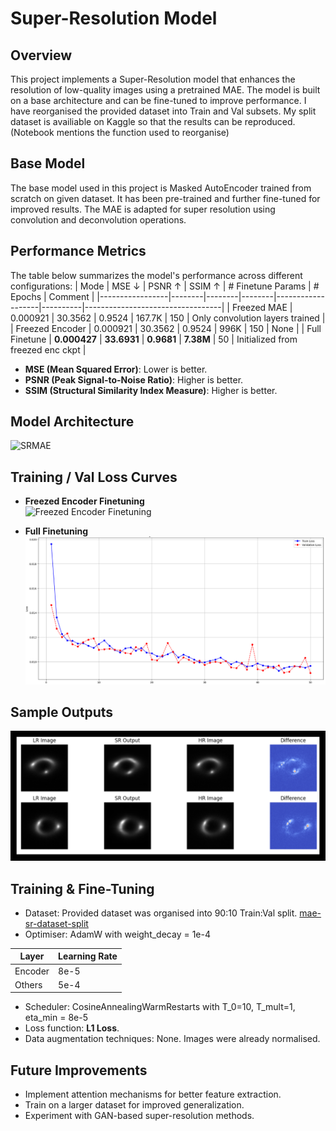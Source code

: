 
# Super-Resolution Model

## Overview
This project implements a Super-Resolution model that enhances the resolution of low-quality images using a pretrained MAE. The model is built on a base architecture and can be fine-tuned to improve performance. I have reorganised the provided dataset into Train and Val subsets. My split dataset is availiable on Kaggle so that the results can be reproduced. (Notebook mentions the function used to reorganise)

## Base Model
The base model used in this project is Masked AutoEncoder trained from scratch on given dataset. It has been pre-trained and further fine-tuned for improved results. The MAE is adapted for super resolution using convolution and deconvolution operations. 

## Performance Metrics
The table below summarizes the model's performance across different configurations:
| Mode             | MSE ↓  | PSNR ↑ | SSIM ↑ | # Finetune Params | # Epochs | Comment                          |
|-----------------|--------|--------|--------|-------------------|----------|----------------------------------|
| Freezed MAE     | 0.000921 | 30.3562 | 0.9524 | 167.7K            | 150      |     Only convolution layers trained                             |
| Freezed Encoder | 0.000921 | 30.3562 | 0.9524 | 996K           | 150      |      None                            |
| Full Finetune   | **0.000427** | **33.6931** | **0.9681** | **7.38M**          | 50       | Initialized from freezed enc ckpt |


- **MSE (Mean Squared Error)**: Lower is better.
- **PSNR (Peak Signal-to-Noise Ratio)**: Higher is better.
- **SSIM (Structural Similarity Index Measure)**: Higher is better.

## Model Architecture
![SRMAE](../images/SRAME_Model_diag.png)

## Training / Val Loss Curves
- **Freezed Encoder Finetuning**  
  ![Freezed Encoder Finetuning](../images/SRMAE_freezeenc.png)

- **Full Finetuning**  
  ![Full Finetuning](../images/SRMAE_Fullfine.png)

## Sample Outputs
  ![Image Maps](../images/SRMAE_img_map.png)
## Training & Fine-Tuning
- Dataset: Provided dataset was organised into 90:10 Train:Val split. [mae-sr-dataset-split](https://www.kaggle.com/datasets/mldtype/mae-sr-dataset-split) 
- Optimiser: AdamW with weight_decay = 1e-4

| Layer         | Learning Rate |
|-----------------|----------------|
| Encoder         | 8e-5      |
| Others         | 5e-4      |

- Scheduler: CosineAnnealingWarmRestarts with T_0=10, T_mult=1, eta_min = 8e-5
- Loss function: **L1 Loss**.
- Data augmentation techniques: None. Images were already normalised.



## Future Improvements
- Implement attention mechanisms for better feature extraction.
- Train on a larger dataset for improved generalization.
- Experiment with GAN-based super-resolution methods.
